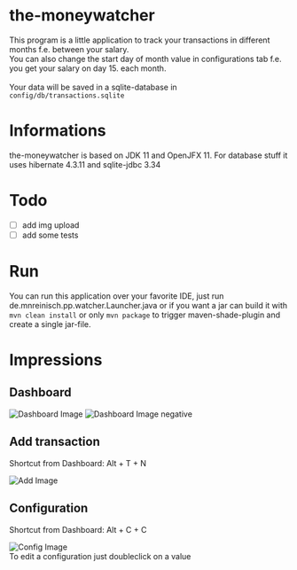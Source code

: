 # the-moneywatcher

This program is a little application to track your transactions in different months f.e. between your salary.<br />
You can also change the start day of month value in configurations tab f.e. you get your salary on day 15. each month.<br /><br />
Your data will be saved in a sqlite-database in `config/db/transactions.sqlite`

# Informations

the-moneywatcher is based on JDK 11 and OpenJFX 11. For database stuff it uses hibernate 4.3.11 and sqlite-jdbc 3.34 

# Todo

- [ ] add img upload
- [ ] add some tests

# Run

You can run this application over your favorite IDE, just run de.mnreinisch.pp.watcher.Launcher.java
or if you want a jar can build it with `mvn clean install` or only `mvn package` to trigger maven-shade-plugin and create a single jar-file.

# Impressions

## Dashboard

![Dashboard Image](https://i.imgur.com/AAq13y3.png)
![Dashboard Image negative](https://i.imgur.com/frqNSJd.png)

## Add transaction
Shortcut from Dashboard: Alt + T + N

![Add Image](https://i.imgur.com/Kxfh8FJ.png)

## Configuration
Shortcut from Dashboard: Alt + C + C

![Config Image](https://i.imgur.com/S01X0Bh.png)
<br />
To edit a configuration just doubleclick on a value
